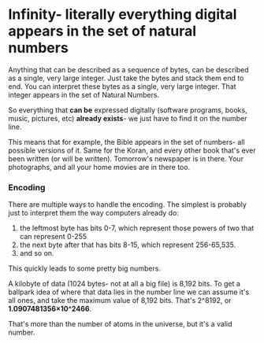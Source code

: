 # Infinity- literally everything digital appears in the set of natural numbers


Anything that can be described as a sequence of bytes, can be described as a single, very large integer.
Just take the bytes and stack them end to end. You can interpret these bytes as a
single, very large integer. That integer appears in the set of Natural Numbers.

So everything that **can be** expressed digitally (software programs, books, music,
pictures, etc) **already exists**- we just have to find it on the number line.

This means that for example, the Bible appears in the set of numbers- all
possible versions of it. Same for the Koran, and every other book that's ever
been written (or will be written). Tomorrow's newspaper is in there. Your photographs,
and all your home movies are in there too.



### Encoding

There are multiple ways to handle the encoding. The simplest
is probably just to interpret them the way computers already do:

1. the leftmost byte has bits 0-7, which represent those powers of two that can represent 0-255
1. the next byte after that has bits 8-15, which represent 256-65,535.
1. and so on.


This quickly leads to some pretty big numbers.

A kilobyte of data (1024 bytes- not at all
a big file) is 8,192 bits. To get a ballpark idea of where that data lies in the number line
we can assume it's all ones, and take the maximum value of 8,192 bits. That's 2^8192, or
**1.0907481356×10^2466**.

That's more than the number of atoms in the universe, but it's a valid number.